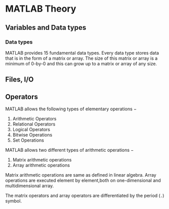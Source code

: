# MATLAB Theory

## Variables and Data types

### Data types
MATLAB provides 15 fundamental data types. Every data type stores data that is in the form of a matrix or array. The size of this matrix or array is a minimum of 0-by-0 and this can grow up to a matrix or array of any size.

## Files, I/O



## Operators

MATLAB allows the following types of elementary operations −

1. Arithmetic Operators
1. Relational Operators
1. Logical Operators
1. Bitwise Operations
1.  Set Operations

MATLAB allows two different types of arithmetic operations −

1. Matrix arithmetic operations
1. Array arithmetic operations

Matrix arithmetic operations are same as defined in linear algebra. Array operations are executed element by element,both on one-dimensional and multidimensional array.

The matrix operators and array operators are differentiated by the period (```.```) symbol.